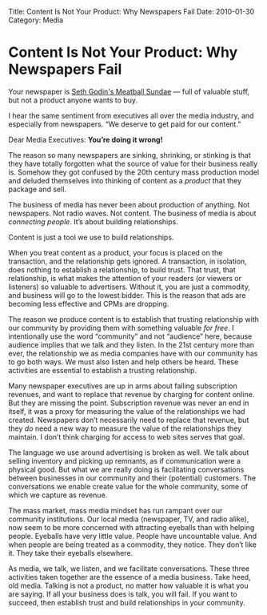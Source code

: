 Title: Content Is Not Your Product: Why Newspapers Fail
Date: 2010-01-30
Category: Media

Content Is Not Your Product: Why Newspapers Fail
================================================

Your newspaper is [Seth Godin's Meatball
Sundae](http://www.amazon.com/gp/product/B000XPPVLK/ref=as_li_tl?ie=UTF8&camp=1789&creative=390957&creativeASIN=B000XPPVLK&linkCode=as2&tag=controlescape-20&linkId=SDEHW6DYH7NP3ET4)
— full of valuable stuff, but not a product anyone wants to buy.

I hear the same sentiment from executives all over the media industry,
and especially from newspapers. “We deserve to get paid for our
content.”

Dear Media Executives: **You’re doing it wrong!**

The reason so many newspapers are sinking, shrinking, or stinking is
that they have totally forgotten what the source of value for their
business really is. Somehow they got confused by the 20th century mass
production model and deluded themselves into thinking of content as a
*product* that they package and sell.

The business of media has never been about production of anything. Not
newspapers. Not radio waves. Not content. The business of media is about
*connecting people*. It’s about building relationships.

Content is just a tool we use to build relationships.

When you treat content as a product, your focus is placed on the
transaction, and the relationship gets ignored. A transaction, in
isolation, does nothing to establish a relationship, to build trust.
That trust, that relationship, is what makes the attention of your
readers (or viewers or listeners) so valuable to advertisers. Without
it, you are just a commodity, and business will go to the lowest bidder.
This is the reason that ads are becoming less effective and CPMs are
dropping.

The reason we produce content is to establish that trusting relationship
with our community by providing them with something valuable *for free*.
I intentionally use the word “community” and not “audience” here,
because audience implies that we talk and they listen. In the 21st
century more than ever, the relationship we as media companies have with
our community has to go both ways. We must also listen and help others
be heard. These activities are essential to establish a trusting
relationship.

Many newspaper executives are up in arms about falling subscription
revenues, and want to replace that revenue by charging for content
online. But they are missing the point. Subscription revenue was never
an end in itself, it was a proxy for measuring the value of the
relationships we had created. Newspapers don’t necessarily need to
replace that revenue, but they *do* need a new way to measure the value
of the relationships they maintain. I don’t think charging for access to
web sites serves that goal.

The language we use around advertising is broken as well. We talk about
selling inventory and picking up remnants, as if communication were a
physical good. But what we are really doing is facilitating
conversations between businesses in our community and their (potential)
customers. The conversations we enable create value for the whole
community, some of which we capture as revenue.

The mass market, mass media mindset has run rampant over our community
institutions. Our local media (newspaper, TV, and radio alike), now seem
to be more concerned with attracting eyeballs than with helping people.
Eyeballs have very little value. People have uncountable value. And when
people are being treated as a commodity, they notice. They don’t like
it. They take their eyeballs elsewhere.

As media, we talk, we listen, and we facilitate conversations. These
three activities taken together are the essence of a media business.
Take heed, old media. Talking is not a product, no matter how valuable
it is what you are saying. If all your business does is talk, you will
fail. If you want to succeed, then establish trust and build
relationships in your community.
